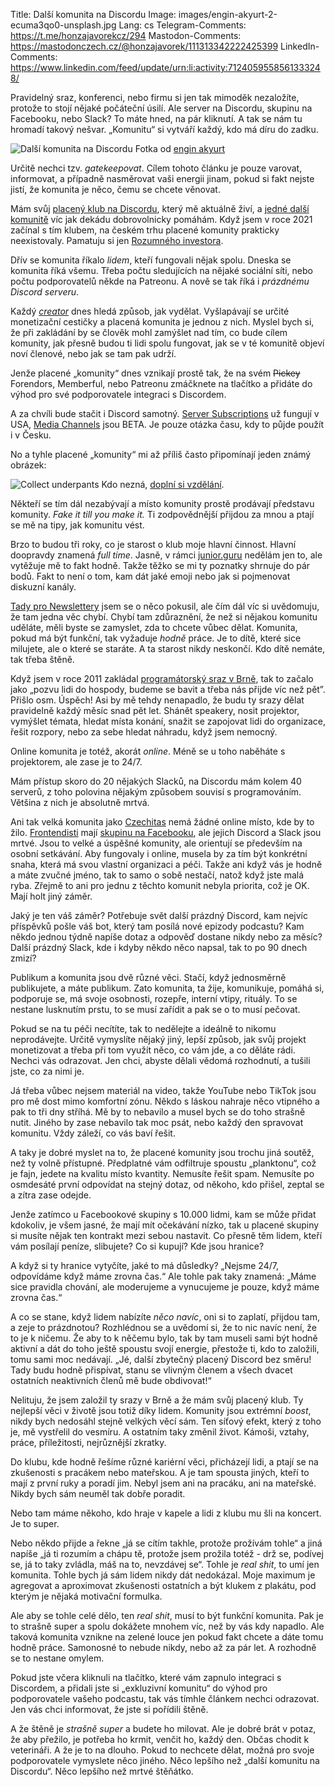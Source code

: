 Title: Další komunita na Discordu
Image: images/engin-akyurt-2-ecuma3qo0-unsplash.jpg
Lang: cs
Telegram-Comments: https://t.me/honzajavorekcz/294
Mastodon-Comments: https://mastodonczech.cz/@honzajavorek/111313342222425399
LinkedIn-Comments: https://www.linkedin.com/feed/update/urn:li:activity:7124059558561333248/

Pravidelný sraz, konferenci, nebo firmu si jen tak mimoděk nezaložíte, protože to stojí nějaké počáteční úsilí.
Ale server na Discordu, skupinu na Facebooku, nebo Slack?
To máte hned, na pár kliknutí.
A tak se nám tu hromadí takový nešvar.
„Komunitu“ si vytváří každý, kdo má díru do zadku.

![Další komunita na Discordu]({static}/images/engin-akyurt-2-ecuma3qo0-unsplash.jpg)
Fotka od [engin akyurt](https://unsplash.com/@enginakyurt)

Určitě nechci tzv. _gatekeepovat_.
Cílem tohoto článku je pouze varovat, informovat, a případně nasměrovat vaši energii jinam, pokud si fakt nejste jistí, že komunita je něco, čemu se chcete věnovat.

Mám svůj [placený klub na Discordu](https://junior.guru/club/), který mě aktuálně živí, a [jedné další komunitě](https://python.cz/) víc jak dekádu dobrovolnicky pomáhám.
Když jsem v roce 2021 začínal s tím klubem, na českém trhu placené komunity prakticky neexistovaly.
Pamatuju si jen [Rozumného investora](https://www.rozumnyinvestor.cz/portal/).

Dřív se komunita říkalo _lidem_, kteří fungovali nějak spolu.
Dneska se komunita říká všemu.
Třeba počtu sledujících na nějaké sociální síti, nebo počtu podporovatelů někde na Patreonu.
A nově se tak říká i _prázdnému Discord serveru_.

Každý _[creator](https://www.pavlinaspeaks.com/blog/creator23)_ dnes hledá způsob, jak vydělat.
Vyšlapávají se určité monetizační cestičky a placená komunita je jednou z nich.
Myslel bych si, že při zakládání by se člověk mohl zamýšlet nad tím, co bude cílem komunity, jak přesně budou ti lidi spolu fungovat, jak se v té komunitě objeví noví členové, nebo jak se tam pak udrží.

Jenže placené „komunity“ dnes vznikají prostě tak, že na svém ~~Pickey~~ Forendors, Memberful, nebo Patreonu zmáčknete na tlačítko a přidáte do výhod pro své podporovatele integraci s Discordem.

A za chvíli bude stačit i Discord samotný.
[Server Subscriptions](https://creator-support.discord.com/hc/en-us/articles/10423011974551) už fungují v USA, [Media Channels](https://creator-support.discord.com/hc/en-us/articles/14346342766743-Media-Channels-for-Server-Subscriptions-BETA-) jsou BETA.
Je pouze otázka času, kdy to půjde použít i v Česku.

No a tyhle placené „komunity“ mi až příliš často připomínají jeden známý obrázek:

![Collect underpants]({static}/images/underpants.png)
Kdo nezná, [doplní si vzdělání](https://knowyourmeme.com/memes/profit).

Někteří se tím dál nezabývají a místo komunity prostě prodávají představu komunity.
_Fake it till you make it._
Ti zodpovědnější přijdou za mnou a ptají se mě na tipy, jak komunitu vést.

Brzo to budou tři roky, co je starost o klub moje hlavní činnost.
Hlavní doopravdy znamená _full time_.
Jasně, v rámci [junior.guru](https://junior.guru/) nedělám jen to, ale vytěžuje mě to fakt hodně.
Takže těžko se mi ty poznatky shrnuje do pár bodů.
Fakt to není o tom, kam dát jaké emoji nebo jak si pojmenovat diskuzní kanály.

[Tady pro Newslettery](https://www.newslettery.cz/p/cerven-2023) jsem se o něco pokusil, ale čím dál víc si uvědomuju, že tam jedna věc chybí.
Chybí tam zdůraznění, že než si nějakou komunitu uděláte, měli byste se zamyslet, zda to chcete vůbec dělat.
Komunita, pokud má být funkční, tak vyžaduje _hodně_ práce.
Je to dítě, které sice milujete, ale o které se staráte.
A ta starost nikdy neskončí.
Kdo dítě nemáte, tak třeba štěně.

Když jsem v roce 2011 zakládal [programátorský sraz v Brně](https://pyvo.cz/brno-pyvo/), tak to začalo jako „pozvu lidi do hospody, budeme se bavit a třeba nás přijde víc než pět”.
Přišlo osm.
Úspěch!
Asi by mě tehdy nenapadlo, že budu ty srazy dělat pravidelně každý měsíc snad pět let.
Shánět speakery, nosit projektor, vymýšlet témata, hledat místa konání, snažit se zapojovat lidi do organizace, řešit rozpory, nebo za sebe hledat náhradu, když jsem nemocný.

Online komunita je totéž, akorát _online_.
Méně se u toho naběháte s projektorem, ale zase je to 24/7.

Mám přístup skoro do 20 nějakých Slacků, na Discordu mám kolem 40 serverů, z toho polovina nějakým způsobem souvisí s programováním.
Většina z nich je absolutně mrtvá.

Ani tak velká komunita jako [Czechitas](https://www.czechitas.cz/) nemá žádné online místo, kde by to žilo.
[Frontendisti](https://frontendisti.cz/) mají [skupinu na Facebooku](https://www.facebook.com/groups/frontendisti), ale jejich Discord a Slack jsou mrtvé.
Jsou to velké a úspěšné komunity, ale orientují se především na osobní setkávání.
Aby fungovaly i online, musela by za tím být konkrétní snaha, která má svou vlastní organizaci a péči.
Takže ani když vás je hodně a máte zvučné jméno, tak to samo o sobě nestačí, natož když jste malá ryba.
Zřejmě to ani pro jednu z těchto komunit nebyla priorita, což je OK.
Mají holt jiný záměr.

Jaký je ten váš záměr?
Potřebuje svět další prázdný Discord, kam nejvíc příspěvků pošle váš bot, který tam posílá nové epizody podcastu?
Kam někdo jednou týdně napíše dotaz a odpověď dostane nikdy nebo za měsíc?
Další prázdný Slack, kde i kdyby někdo něco napsal, tak to po 90 dnech zmizí?

Publikum a komunita jsou dvě různé věci.
Stačí, když jednosměrně publikujete, a máte publikum.
Zato komunita, ta žije, komunikuje, pomáhá si, podporuje se, má svoje osobnosti, rozepře, interní vtipy, rituály.
To se nestane lusknutím prstu, to se musí zařídit a pak se o to musí pečovat.

Pokud se na tu péči necítíte, tak to nedělejte a ideálně to nikomu neprodávejte.
Určitě vymyslíte nějaký jiný, lepší způsob, jak svůj projekt monetizovat a třeba při tom využít něco, co vám jde, a co děláte rádi.
Nechci vás odrazovat.
Jen chci, abyste dělali vědomá rozhodnutí, a tušili jste, co za nimi je.

Já třeba vůbec nejsem materiál na video, takže YouTube nebo TikTok jsou pro mě dost mimo komfortní zónu.
Někdo s láskou nahraje něco vtipného a pak to tři dny stříhá.
Mě by to nebavilo a musel bych se do toho strašně nutit.
Jiného by zase nebavilo tak moc psát, nebo každý den spravovat komunitu.
Vždy záleží, co vás baví řešit.

A taky je dobré myslet na to, že placené komunity jsou trochu jiná soutěž, než ty volně přístupné.
Předplatné vám odfiltruje spoustu „planktonu“, což je fajn, jedete na kvalitu místo kvantity.
Nemusíte řešit spam.
Nemusíte po osmdesáté první odpovídat na stejný dotaz, od někoho, kdo přišel, zeptal se a zítra zase odejde.

Jenže zatímco u Facebookové skupiny s 10.000 lidmi, kam se může přidat kdokoliv, je všem jasné, že mají mít očekávání nízko, tak u placené skupiny si musíte nějak ten kontrakt mezi sebou nastavit.
Co přesně těm lidem, kteří vám posílají peníze, slibujete?
Co si kupují?
Kde jsou hranice?

A když si ty hranice vytyčíte, jaké to má důsledky?
„Nejsme 24/7, odpovídáme když máme zrovna čas.“
Ale tohle pak taky znamená:
„Máme sice pravidla chování, ale moderujeme a vynucujeme je pouze, když máme zrovna čas.“

A co se stane, když lidem nabízíte _něco navíc_, oni si to zaplatí, přijdou tam, a zeje to prázdnotou?
Rozhlédnou se a uvědomí si, že to nic navíc není, že to je k ničemu.
Že aby to k něčemu bylo, tak by tam museli sami být hodně aktivní a dát do toho ještě spoustu svojí energie, přestože ti, kdo to založili, tomu sami moc nedávají.
„Jé, další zbytečný placený Discord bez směru! Tady budu hodně přispívat, stanu se vlivným členem a všech dvacet ostatních neaktivních členů mě bude obdivovat!“

Nelituju, že jsem založil ty srazy v Brně a že mám svůj placený klub.
Ty nejlepší věci v životě jsou totiž díky lidem.
Komunity jsou extrémní _boost_, nikdy bych nedosáhl stejně velkých věcí sám.
Ten síťový efekt, který z toho je, mě vystřelil do vesmíru.
A ostatním taky změnil život.
Kámoši, vztahy, práce, příležitosti, nejrůznější zkratky.

Do klubu, kde hodně řešíme různé kariérní věci, přicházejí lidi, a ptají se na zkušenosti s pracákem nebo mateřskou.
A je tam spousta jiných, kteří to mají z první ruky a poradí jim.
Nebyl jsem ani na pracáku, ani na mateřské.
Nikdy bych sám neuměl tak dobře poradit.

Nebo tam máme někoho, kdo hraje v kapele a lidi z klubu mu šli na koncert.
Je to super.

Nebo někdo přijde a řekne „já se cítím takhle, protože prožívám tohle“ a jiná napíše „já ti rozumím a chápu tě, protože jsem prožila totéž - drž se, podívej se, já to taky zvládla, máš na to, nevzdávej se“.
Tohle je _real shit_, to umí jen komunita.
Tohle bych já sám lidem nikdy dát nedokázal.
Moje maximum je agregovat a aproximovat zkušenosti ostatních a být klukem z plakátu, pod kterým je nějaká motivační formulka.

Ale aby se tohle celé dělo, ten _real shit_, musí to být funkční komunita.
Pak je to strašně super a spolu dokážete mnohem víc, než by vás kdy napadlo.
Ale taková komunita vznikne na zelené louce jen pokud fakt chcete a dáte tomu hodně práce.
Samonosné to nebude nikdy, nebo až za pár let.
A rozhodně se to nestane omylem.

Pokud jste včera kliknuli na tlačítko, které vám zapnulo integraci s Discordem, a přidali jste si „exkluzivní komunitu“ do výhod pro podporovatele vašeho podcastu, tak vás tímhle článkem nechci odrazovat.
Jen vás chci informovat, že jste si pořídili štěně.

A že štěně je _strašně super_ a budete ho milovat.
Ale je dobré brát v potaz, že aby přežilo, je potřeba ho krmit, venčit ho, každý den.
Občas chodit k veterináři.
A že je to na dlouho.
Pokud to nechcete dělat, možná pro svoje podporovatele vymyslete něco jiného.
Něco lepšího než „další komunitu na Discordu“.
Něco lepšího než mrtvé štěňátko.
